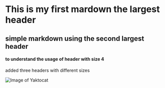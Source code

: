 # This is my first mardown the largest header
## simple markdown using the second largest header

#### to understand the usage of header with size 4


added three headers with different sizes

![Image of Yaktocat](https://octodex.github.com/images/yaktocat.png)


